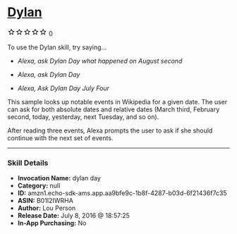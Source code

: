 # [Dylan](http://alexa.amazon.com/#skills/amzn1.echo-sdk-ams.app.aa9bfe9c-1b8f-4287-b03d-6f21436f7c35)
![0 stars](../../images/ic_star_border_black_18dp_1x.png)![0 stars](../../images/ic_star_border_black_18dp_1x.png)![0 stars](../../images/ic_star_border_black_18dp_1x.png)![0 stars](../../images/ic_star_border_black_18dp_1x.png)![0 stars](../../images/ic_star_border_black_18dp_1x.png) 0

To use the Dylan skill, try saying...

* *Alexa, ask Dylan Day what happened on August second*

* *Alexa, ask Dylan Day*

* *Alexa, Ask Dylan Day July Four*

This sample looks up notable events in Wikipedia for a given date. The user can ask for both absolute dates and relative dates (March third, February second, today, yesterday, next Tuesday, and so on).

After reading three events, Alexa prompts the user to ask if she should continue with the next set of events.

***

### Skill Details

* **Invocation Name:** dylan day
* **Category:** null
* **ID:** amzn1.echo-sdk-ams.app.aa9bfe9c-1b8f-4287-b03d-6f21436f7c35
* **ASIN:** B01I2IWRHA
* **Author:** Lou Person
* **Release Date:** July 8, 2016 @ 18:57:25
* **In-App Purchasing:** No
